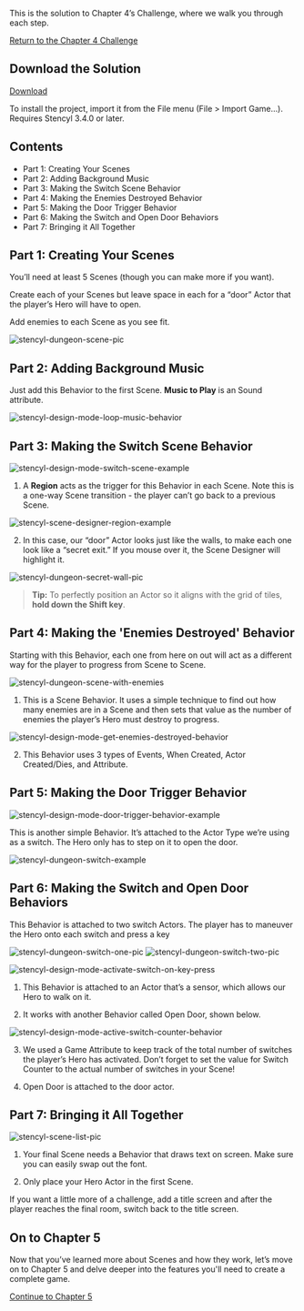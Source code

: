 This is the solution to Chapter 4’s Challenge, where we walk you through each step.

[Return to the Chapter 4 Challenge](http://www.stencyl.com/help/viewArticle/165/)
 

## Download the Solution

<a role="button" class="btn btn-primary btn-lg action-button2" href="http://static.stencyl.com/pedia2/ch4/Chapter4Solution.stencyl">Download</a>

To install the project, import it from the File menu (File > Import Game…). Requires Stencyl 3.4.0 or later.
 
 
## Contents

* Part 1: Creating Your Scenes
* Part 2: Adding Background Music
* Part 3: Making the Switch Scene Behavior
* Part 4: Making the Enemies Destroyed Behavior
* Part 5: Making the Door Trigger Behavior
* Part 6: Making the Switch and Open Door Behaviors
* Part 7: Bringing it All Together


## Part 1: Creating Your Scenes

You’ll need at least 5 Scenes (though you can make more if you want).

Create each of your Scenes but leave space in each for a “door” Actor that the player’s Hero will have to open.

Add enemies to each Scene as you see fit.

![stencyl-dungeon-scene-pic](http://static.stencyl.com/pedia2/ch4/challenge/image03.png)


## Part 2: Adding Background Music

Just add this Behavior to the first Scene. **Music to Play** is an Sound attribute.

![stencyl-design-mode-loop-music-behavior](http://static.stencyl.com/pedia2/ch4/challenge/image11.png)


## Part 3: Making the Switch Scene Behavior

![stencyl-design-mode-switch-scene-example](http://static.stencyl.com/pedia2/ch4/challenge/image07.png)

1) A **Region** acts as the trigger for this Behavior in each Scene. Note this is a one-way Scene transition - the player can’t go back to a previous Scene.

![stencyl-scene-designer-region-example](http://static.stencyl.com/pedia2/ch4/challenge/image14.png)

2) In this case, our “door” Actor looks just like the walls, to make each one look like a “secret exit.” If you mouse over it, the Scene Designer will highlight it.

![stencyl-dungeon-secret-wall-pic](http://static.stencyl.com/pedia2/ch4/challenge/image13.png)

> **Tip:** To perfectly position an Actor so it aligns with the grid of tiles, **hold down the Shift key**.


## Part 4: Making the 'Enemies Destroyed' Behavior

Starting with this Behavior, each one from here on out will act as a different way for the player to progress from Scene to Scene.

![stencyl-dungeon-scene-with-enemies](http://static.stencyl.com/pedia2/ch4/challenge/image12.png)

1) This is a Scene Behavior. It uses a simple technique to find out how many enemies are in a Scene and then sets that value as the number of enemies the player’s Hero must destroy to progress.

![stencyl-design-mode-get-enemies-destroyed-behavior](http://static.stencyl.com/pedia2/ch4/challenge/image02.png)

2) This Behavior uses 3 types of Events, When Created, Actor Created/Dies, and Attribute.


## Part 5: Making the Door Trigger Behavior

![stencyl-design-mode-door-trigger-behavior-example](http://static.stencyl.com/pedia2/ch4/challenge/image05.png)

This is another simple Behavior. It’s attached to the Actor Type we’re using as a switch. The Hero only has to step on it to open the door.

![stencyl-dungeon-switch-example](http://static.stencyl.com/pedia2/ch4/challenge/image15.png)

 
## Part 6: Making the Switch and Open Door Behaviors

This Behavior is attached to two switch Actors. The player has to maneuver the Hero onto each switch and press a key

![stencyl-dungeon-switch-one-pic](http://static.stencyl.com/pedia2/ch4/challenge/image10.png) ![stencyl-dungeon-switch-two-pic](http://static.stencyl.com/pedia2/ch4/challenge/image00.png)

![stencyl-design-mode-activate-switch-on-key-press](http://static.stencyl.com/pedia2/ch4/challenge/image08.png)

1) This Behavior is attached to an Actor that’s a sensor, which allows our Hero to walk on it.

2)  It works with another Behavior called Open Door, shown below.

![stencyl-design-mode-active-switch-counter-behavior](http://static.stencyl.com/pedia2/ch4/challenge/image17.png)

3) We used a Game Attribute to keep track of the total number of switches the player’s Hero has activated. Don’t forget to set the value for Switch Counter to the actual number of switches in your Scene!

4) Open Door is attached to the door actor.


## Part 7: Bringing it All Together

![stencyl-scene-list-pic](http://static.stencyl.com/pedia2/ch4/challenge/image06.png)

1) Your final Scene needs a Behavior that draws text on screen. Make sure you can easily swap out the font.

2) Only place your Hero Actor in the first Scene.

If you want a little more of a challenge, add a title screen and after the player reaches the final room, switch back to the title screen.


## On to Chapter 5

Now that you’ve learned more about Scenes and how they work, let’s move on to Chapter 5 and delve deeper into the features you'll need to create a complete game.

<a role="button" class="btn btn-primary btn-lg action-button2" href="http://www.stencyl.com/help/view/playing-sounds-and-music/">Continue to Chapter 5</a>
